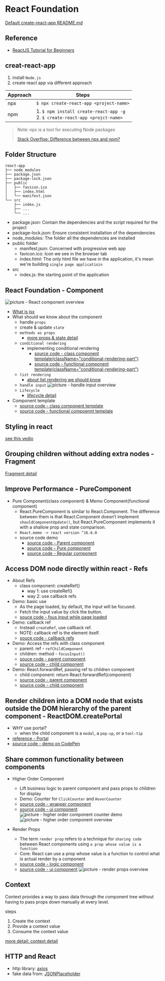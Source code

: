 # React Foundation

[Default create-react-app README.md](./create-react-app-readme.md)

## Reference

- [ReactJS Tutorial for Beginners](https://youtu.be/QFaFIcGhPoM)

## creat-react-app

1. install `Node.js`
2. create react app via different approach

| Approach | Steps |
| --- | --- |
| npx | `$ npx create-react-app <project-name>` |
| npm | 1. `$ npm install create-react-app -g`<br/>2. `$ create-react-app <projct-name>` |

> Note: npx is a tool for executing Node packages
> 
> [Stack Overfloe: Difference between npx and npm?](https://stackoverflow.com/questions/50605219/difference-between-npx-and-npm#:~:text=NPX%20is%20an%20acronym%20for,without%20even%20installing%20that%20package.)


## Folder Structure

```
react-app
├── node_modules
├── package.json
├── package-lock.json
├── public
│   ├── favicon.ico
│   ├── index.html
│   └── manifest.json
└── src
    ├── index.js
    ├── ...
    └── ...
```

- package.json: Contain the dependencies and the script required for the project
- package-lock.json: Ensure consistent installation of the dependencies
- node_modules: The folder all the dependencies are installed
- public folder
    - manifest.json: Concerned with progressive web app
    - favicon.ico: Icon we see in the browser tab
    - index.html: The only html file we have in the application, it's mean we're building `single page applicatioin`
- src
    - index.js: the starting point of the application

## React Foundation - Component

![picture - React component overview](./src/assets/react-component-overview.png)
- [What is jsx](./notes/what-is-jsx.md)
- What should we know about the component
    - handle `props`
    - create & update `state`
    - `methods as props`
        - [more props & state detail](./notes/props-vs-state.md)
    - `conditional rendering`
        - implementing conditional rendering
            - [source code - class component template(className="conditional-rendering-part")](./src/components/ClassComponent.js)
            - [source code - functional component template(className="conditional-rendering-part")](./src/components/FunctionalComponent.js)
    - `list rendering`
        - [about list rendering we should know](./notes/list-rendering.md)
    - `handle input`
        ![picture - handle input overview](./src/assets/handle-input-overview.png)
    - `Lifecycle`
        - [lifecycle detail](./notes/lifecycle.md)
- Component template
    - [source code - class component template](./src/components/ClassComponent.js)
    - [source code - functional compoennt template](./src/components/FunctionalComponent.js)

## Styling in react
[see this vedio](https://youtu.be/j5P9FHiBVNo)

## Grouping children without adding extra nodes - Fragment
[Fragment detail](./notes/fragment.md)

## Improve Performance - PureComponent
- Pure Component(class component) & Memo Component(functional component)
    - React.PureComponent is similar to React.Component. The difference between them is that React.Component doesn’t implement `shouldComponentUpdate()`, but React.PureComponent implements it with a shallow prop and state comparison.
    - `React.memo -> react version ^16.6.0`
    - source code demo
        - [source code - Parent component](./src/pages/PureComponent.js)
        - [source code - Pure component](./src/components/PureComp.js)
        - [source code - Regular component](./src/components/RegComp.js)

## Access DOM node directly within react - Refs
- About Refs
    - class component: createRef()
        - way 1: use createRef()
        - way 2: use callback refs
- Demo: basic use
    - As the page loaded, by default, the input will be focused.
    - Fetch the input value by click the button.
    - [souce code - fous input while page loaded](./src/components/ref/FocusInputWhileLoaded.js)
- Demo: callback ref
    - Instead `createRef`, use callback ref.
    - NOTE: callback ref is the element itself.
    - [souce code - callback refs](./src/components/ref/CallbackRef.js)
- Demo: Access the refs with class component
    - parent: ref - `refChildComponent`
    - children: method - `focusInput()`
    - [souce code - parent component](./src/components/ref/RefWithClassComponent.js)
    - [source code - child component](./src/components/ref/RefWithClassComponent.js)
- Demo: React.forwardRef, passing ref to children component
    - child component: return React.forwardRef(component)
    - [source code - parent component](./src/components/ref/ForwardRef.js)
    - [source code - child component](./src/components/ref/ForwardRefChild.js)

## Render children into a DOM node that exists outside the DOM hierarchy of the parent component - ReactDOM.createPortal

- WHY use portal?
    - when the child component is a `modal`, a `pop-up`, or a `tool-tip`
- [reference - Portal](https://reactjs.org/docs/portals.html)
- [source code - demo on CodePen](https://codepen.io/gaearon/pen/jGBWpE)

## Share common functionality between components
- Higher Order Component
    - Lift business logic to parent component and pass props to children for display
    - Demo: Counter for `ClickCounter` and `HoverCounter`
    - [source code - wrapper component](./src/components/higher-order-component/Counter.js)
    - [source code - ui component](./src/components/higher-order-component/ClickCount.js)
    ![picture - higher order component counter demo](./src/assets/higher-order-component-counter-demo.png)
    ![picture - higher order component overview](./src/assets/higher-order-component-overview.png)
    
- Render Props
    - The term `render prop` refers to a technique for `sharing code` between React components using `a prop whose value is a function`
    - Core: React can use a prop whose value is a function to control what is actual render by a component
    - [source code - logic component](./src/components/render-props/Counter.js)
    - [source code - ui component](./src/components/render-props/ClickCount.js)
    ![picture - render props overview](./src/assets/render-props-overview.png)

## Context
Context provides a way to pass data through the component tree without having to pass props down manually at every level.

steps
1. Create the context
2. Provide a context value
3. Consume the context value

[more detail: context detail](./notes/context.md)

## HTTP and React

- http library: [axios](https://github.com/axios/axios)
- fake data from: [JSONPlaceholder](https://jsonplaceholder.typicode.com/)